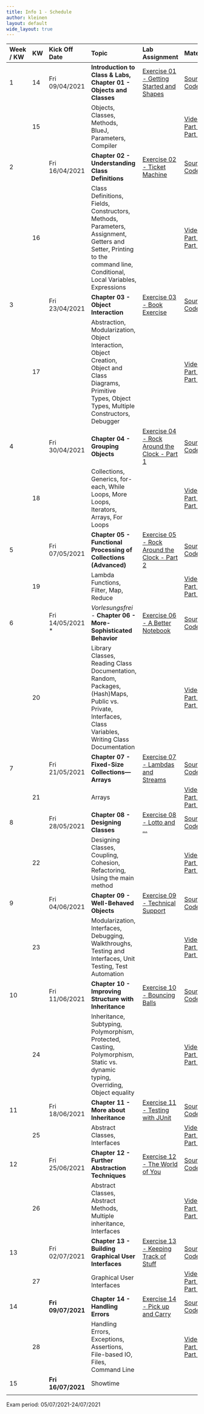 ```yaml
---
title: Info 1 - Schedule
author: kleinen
layout: default
wide_layout: true
---
```





| Week / KW | KW | Kick Off Date      | Topic                                                                                                                                                                 | Lab Assignment                                                      | Material                                                                                                                     |
|:----------|:---|:-------------------|:----------------------------------------------------------------------------------------------------------------------------------------------------------------------|:--------------------------------------------------------------------|:-----------------------------------------------------------------------------------------------------------------------------|
| 1         | 14 | Fri 09/04/2021     | **Introduction to Class & Labs, Chapter 01 - Objects and Classes**                                                                                                    | [Exercise 01 - Getting Started and Shapes](../labs/exercise-01)     | [Source Code](https://github.com/htw-imi-info1/chapter01),                                                                   |
|           | 15 |                    | Objects, Classes, Methods, BlueJ, Parameters, Compiler                                                                                                                |                                                                     | [Video Part 1](https://www.youtube.com/watch?v=GYerDYfd154&t=6s), [Part 2](https://www.youtube.com/watch?v=Q1BuFi4UvpQ&t=3s) |
| 2         |    | Fri 16/04/2021     | **Chapter 02 - Understanding Class Definitions**                                                                                                                      | [Exercise 02 - Ticket Machine](../labs/exercise-02)                 | [Source Code](https://github.com/htw-imi-info1/chapter02)                                                                    |
|           | 16 |                    | Class Definitions, Fields, Constructors, Methods, Parameters, Assignment, Getters and Setter, Printing to the command line, Conditional, Local Variables, Expressions |                                                                     | [Video Part 1](), [Part 2]()                                                                                                 |
| 3         |    | Fri 23/04/2021     | **Chapter 03 - Object Interaction**                                                                                                                                   | [Exercise 03 - Book Exercise](../labs/exercise-03)                  | [Source Code](https://github.com/htw-imi-info1/chapter03)                                                                    |
|           | 17 |                    | Abstraction, Modularization, Object Interaction, Object Creation, Object and Class Diagrams, Primitive Types, Object Types, Multiple Constructors, Debugger           |                                                                     | [Video Part 1](), [Part 2]()                                                                                                 |
| 4         |    | Fri 30/04/2021     | **Chapter 04 - Grouping Objects**                                                                                                                                     | [Exercise 04 - Rock Around the Clock - Part 1](../labs/exercise-04) | [Source Code](https://github.com/htw-imi-info1/chapter04)                                                                    |
|           | 18 |                    | Collections, Generics, for-each, While Loops, More Loops, Iterators, Arrays, For Loops                                                                                |                                                                     | [Video Part 1](), [Part 2]()                                                                                                 |
| 5         |    | Fri 07/05/2021     | **Chapter 05 - Functional Processing of Collections (Advanced)**                                                                                                      | [Exercise 05 - Rock Around the Clock - Part 2](../labs/exercise-05) | [Source Code](https://github.com/htw-imi-info1/chapter05)                                                                    |
|           | 19 |                    | Lambda Functions, Filter, Map, Reduce                                                                                                                                 |                                                                     | [Video Part 1](), [Part 2]()                                                                                                 |
| 6         |    | Fri 14/05/2021 *   | *Vorlesungsfrei* - **Chapter 06 - More-Sophisticated Behavior**                                                                                                       | [Exercise 06 - A Better Notebook](../labs/exercise-06)              | [Source Code](https://github.com/htw-imi-info1/chapter06)                                                                    |
|           | 20 |                    | Library Classes, Reading Class Documentation, Random, Packages, (Hash)Maps, Public vs. Private, Interfaces, Class Variables, Writing Class Documentation              |                                                                     | [Video Part 1](), [Part 2]()                                                                                                 |
| 7         |    | Fri 21/05/2021     | **Chapter 07 - Fixed-Size Collections—Arrays**                                                                                                                        | [Exercise 07 - Lambdas and Streams](../labs/exercise-07)            | [Source Code](https://github.com/htw-imi-info1/chapter07)                                                                    |
|           | 21 |                    | Arrays                                                                                                                                                                |                                                                     | [Video Part 1](), [Part 2]()                                                                                                 |
| 8         |    | Fri 28/05/2021     | **Chapter 08 - Designing Classes**                                                                                                                                    | [Exercise 08 - Lotto and ...](../labs/exercise-08)                  | [Source Code](https://github.com/htw-imi-info1/chapter08)                                                                    |
|           | 22 |                    | Designing Classes, Coupling, Cohesion, Refactoring, Using the main method                                                                                             |                                                                     | [Video Part 1](), [Part 2]()                                                                                                 |
| 9         |    | Fri 04/06/2021     | **Chapter 09 - Well-Behaved Objects**                                                                                                                                 | [Exercise 09 - Technical Support](../labs/exercise-09)              | [Source Code](https://github.com/htw-imi-info1/chapter09)                                                                    |
|           | 23 |                    | Modularization, Interfaces, Debugging, Walkthroughs, Testing and Interfaces, Unit Testing, Test Automation                                                            |                                                                     | [Video Part 1](), [Part 2]()                                                                                                 |
| 10        |    | Fri 11/06/2021     | **Chapter 10 - Improving Structure with Inheritance**                                                                                                                 | [Exercise 10 - Bouncing Balls](../labs/exercise-10)                 | [Source Code](https://github.com/htw-imi-info1/chapter10)                                                                    |
|           | 24 |                    | Inheritance, Subtyping, Polymorphism, Protected, Casting, Polymorphism, Static vs. dynamic typing, Overriding, Object equality                                        |                                                                     | [Video Part 1](), [Part 2]()                                                                                                 |
| 11        |    | Fri 18/06/2021     | **Chapter 11 - More about Inheritance**                                                                                                                               | [Exercise 11 - Testing with JUnit](../labs/exercise-11)             | [Source Code](https://github.com/htw-imi-info1/chapter11)                                                                    |
|           | 25 |                    | Abstract Classes, Interfaces                                                                                                                                          |                                                                     | [Video Part 1](), [Part 2]()                                                                                                 |
| 12        |    | Fri 25/06/2021     | **Chapter 12 - Further Abstraction Techniques**                                                                                                                       | [Exercise 12 - The World of You](../labs/exercise-12)               | [Source Code](https://github.com/htw-imi-info1/chapter12)                                                                    |
|           | 26 |                    | Abstract Classes, Abstract Methods, Multiple inheritance, Interfaces                                                                                                  |                                                                     | [Video Part 1](), [Part 2]()                                                                                                 |
| 13        |    | Fri 02/07/2021     | **Chapter 13 - Building Graphical User Interfaces**                                                                                                                   | [Exercise 13 - Keeping Track of Stuff](../labs/exercise-13)         | [Source Code](https://github.com/htw-imi-info1/chapter13)                                                                    |
|           | 27 |                    | Graphical User Interfaces                                                                                                                                             |                                                                     | [Video Part 1](), [Part 2]()                                                                                                 |
| 14        |    | **Fri 09/07/2021** | **Chapter 14 - Handling Errors**                                                                                                                                      | [Exercise 14 - Pick up and Carry](../labs/exercise-14)              | [Source Code](https://github.com/htw-imi-info1/chapter14)                                                                    |
|           | 28 |                    | Handling Errors, Exceptions, Assertions, File-based IO, Files, Command Line                                                                                           |                                                                     | [Video Part 1](), [Part 2]()                                                                                                 |
| 15        |    | **Fri 16/07/2021** | Showtime                                                                                                                                                              |                                                                     |                                                                                                                              |
|           |    |                    |                                                                                                                                                                       |                                                                     |                                                                                                                              |


Exam period: 05/07/2021-24/07/2021
